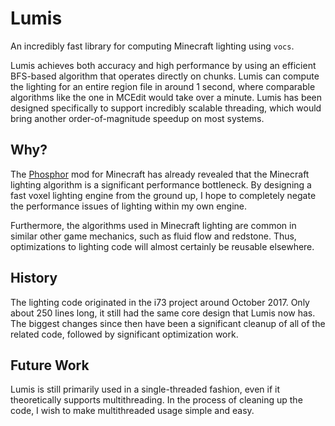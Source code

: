# Lumis

An incredibly fast library for computing Minecraft lighting using `vocs`.

Lumis achieves both accuracy and high performance by using an efficient BFS-based algorithm that operates directly on chunks. Lumis can compute the lighting for an entire region file in around 1 second, where comparable algorithms like the one in MCEdit would take over a minute. Lumis has been designed specifically to support incredibly scalable threading, which would bring another order-of-magnitude speedup on most systems.

## Why?

The [Phosphor](https://www.curseforge.com/minecraft/mc-mods/phosphor) mod for Minecraft has already revealed that the Minecraft lighting algorithm is a significant performance bottleneck. By designing a fast voxel lighting engine from the ground up, I hope to completely negate the performance issues of lighting within my own engine.

Furthermore, the algorithms used in Minecraft lighting are common in similar other game mechanics, such as fluid flow and redstone. Thus, optimizations to lighting code will almost certainly be reusable elsewhere.


## History

The lighting code originated in the i73 project around October 2017. Only about 250 lines long, it still had the same core design that Lumis now has. The biggest changes since then have been a significant cleanup of all of the related code, followed by significant optimization work.


## Future Work

Lumis is still primarily used in a single-threaded fashion, even if it theoretically supports multithreading. In the process of cleaning up the code, I wish to make multithreaded usage simple and easy.
